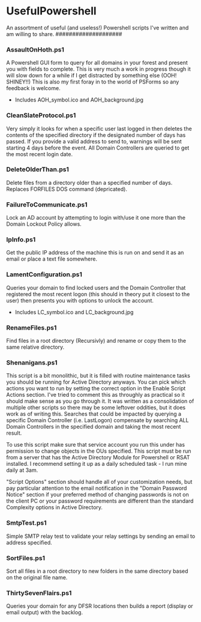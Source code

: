 # UsefulPowershell #
An assortment of useful (and useless!) Powershell scripts I've written and am willing to share.
####################

### AssaultOnHoth.ps1 ###
A Powershell GUI form to query for all domains in your forest and present you with fields to complete. 
This is very much a work in progress though it will slow down for a while if I get distracted by something else (OOH! SHINEY!!)
This is also my first foray in to the world of PSForms so any feedback is welcome.

* Includes AOH_symbol.ico and AOH_background.jpg


### CleanSlateProtocol.ps1 ###
Very simply it looks for when a specific user last logged in then deletes the contents of the specified directory
if the designated number of days has passed. If you provide a valid address to send to, warnings will be sent starting
4 days before the event. All Domain Controllers are queried to get the most recent login date.


### DeleteOlderThan.ps1 ###
Delete files from a directory older than a specified number of days.
Replaces FORFILES DOS command (depricated).


### FailureToCommunicate.ps1 ###
Lock an AD account by attempting to login with/use it one more than the Domain Lockout Policy allows.


### IpInfo.ps1 ###
Get the public IP address of the machine this is run on and send it as an email or place a text file somewhere.


### LamentConfiguration.ps1 ###
Queries your domain to find locked users and the Domain Controller that registered the most recent logon (this should in 
theory put it closest to the user) then presents you with options to unlock the account.

* Includes LC_symbol.ico and LC_background.jpg


### RenameFiles.ps1 ###
Find files in a root directory (Recursivly) and rename or copy them to the same relative directory.


### Shenanigans.ps1 ###
This script is a bit monolithic, but it is filled with routine maintenance tasks you should be running for Active Directory
anyways. You can pick which actions you want to run by setting the correct option in the Enable Script Actions section. I've
tried to comment this as throughly as practical so it should make sense as you go through it. It was written as a consolidation
of multiple other scripts so there may be some leftover oddities, but it does work as of writing this. Searches that could be
impacted by querying a specific Domain Controller (i.e. LastLogon) compensate by searching ALL Domain Controllers in the
specified domain and taking the most recent result.

To use this script make sure that service account you run this under has permission to change objects in the OUs specified. This
script must be run from a server that has the Active Directory Module for Powershell or RSAT installed. I recommend setting it up
as a daily scheduled task - I run mine daily at 3am.

"Script Options" section should handle all of your customization needs, but pay particular attention to the email notification
in the "Domain Password Notice" section if your preferred method of changing passwords is not on the client PC or your password
requirements are different than the standard Complexity options in Active Directory.


### SmtpTest.ps1 ###
Simple SMTP relay test to validate your relay settings by sending an email to address specified.


### SortFiles.ps1 ###
Sort all files in a root directory to new folders in the same directory based on the original file name.


### ThirtySevenFlairs.ps1 ###
Queries your domain for any DFSR locations then builds a report (display or email output) with the backlog.
